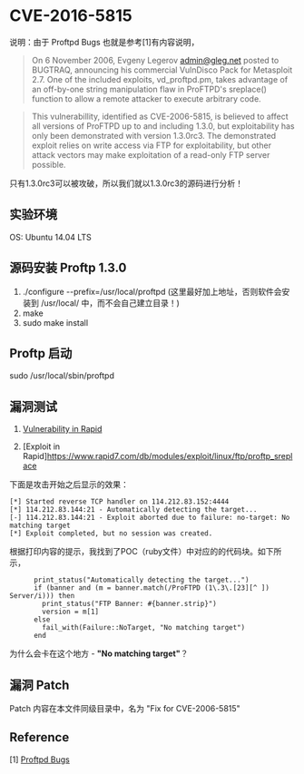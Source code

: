 # CVE-2016-5815

说明：由于 Proftpd Bugs 也就是参考[1]有内容说明，

> On 6 November 2006, Evgeny Legerov <admin@gleg.net> posted to BUGTRAQ,
> announcing his commercial VulnDisco Pack for Metasploit 2.7. One of the
> included exploits, vd_proftpd.pm, takes advantage of an off-by-one string
> manipulation flaw in ProFTPD's sreplace() function to allow a remote
> attacker to execute arbitrary code.

> This vulnerabillity, identified as CVE-2006-5815, is believed to affect
> all versions of ProFTPD up to and including 1.3.0, but exploitability has
> only been demonstrated with version 1.3.0rc3. The demonstrated exploit
> relies on write access via FTP for exploitability, but other attack vectors
> may make exploitation of a read-only FTP server possible.

只有1.3.0rc3可以被攻破，所以我们就以1.3.0rc3的源码进行分析！

## 实验环境

OS: Ubuntu 14.04 LTS

## 源码安装 Proftp 1.3.0

1. ./configure --prefix=/usr/local/proftpd (这里最好加上地址，否则软件会安装到 /usr/local/ 中，而不会自己建立目录！)
2. make
3. sudo make install

## Proftp 启动

sudo /usr/local/sbin/proftpd

## 漏洞测试

1. [Vulnerability in Rapid](https://www.rapid7.com/db/vulnerabilities/ftp-proftpd-sreplace-stack-bof)

2. [Exploit in Rapid]https://www.rapid7.com/db/modules/exploit/linux/ftp/proftp_sreplace

下面是攻击开始之后显示的效果：

```
[*] Started reverse TCP handler on 114.212.83.152:4444 
[*] 114.212.83.144:21 - Automatically detecting the target...
[-] 114.212.83.144:21 - Exploit aborted due to failure: no-target: No matching target
[*] Exploit completed, but no session was created.
```

根据打印内容的提示，我找到了POC（ruby文件）中对应的的代码块。如下所示，

```
      print_status("Automatically detecting the target...")
      if (banner and (m = banner.match(/ProFTPD (1\.3\.[23][^ ]) Server/i))) then
        print_status("FTP Banner: #{banner.strip}")
        version = m[1]
      else
        fail_with(Failure::NoTarget, "No matching target")
      end
```
为什么会卡在这个地方 - **"No matching target"**？

## 漏洞 Patch

Patch 内容在本文件同级目录中，名为 "Fix for CVE-2006-5815"

## Reference

[1] [Proftpd Bugs](http://bugs.proftpd.org/show_bug.cgi?id=2858)

